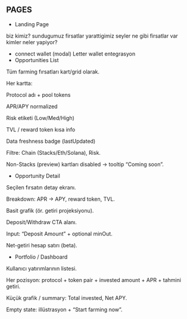 ## PAGES

- Landing Page

biz kimiz? sundugumuz firsatlar yarattigimiz seyler ne gibi firsatlar var kimler neler yapiyor?

- connect wallet (modal) Letter wallet entegrasyon
- Opportunities List

Tüm farming fırsatları kart/grid olarak.

Her kartta:

Protocol adı + pool tokens

APR/APY normalized

Risk etiketi (Low/Med/High)

TVL / reward token kısa info

Data freshness badge (lastUpdated)

Filtre: Chain (Stacks/Eth/Solana), Risk.

Non-Stacks (preview) kartları disabled → tooltip “Coming soon”.

- Opportunity Detail

Seçilen fırsatın detay ekranı.

Breakdown: APR → APY, reward token, TVL.

Basit grafik (ör. getiri projeksiyonu).

Deposit/Withdraw CTA alanı.

Input: “Deposit Amount” + optional minOut.

Net-getiri hesap satırı (beta).

- Portfolio / Dashboard

Kullanıcı yatırımlarının listesi.

Her pozisyon: protocol + token pair + invested amount + APR + tahmini getiri.

Küçük grafik / summary: Total invested, Net APY.

Empty state: illüstrasyon + “Start farming now”.
